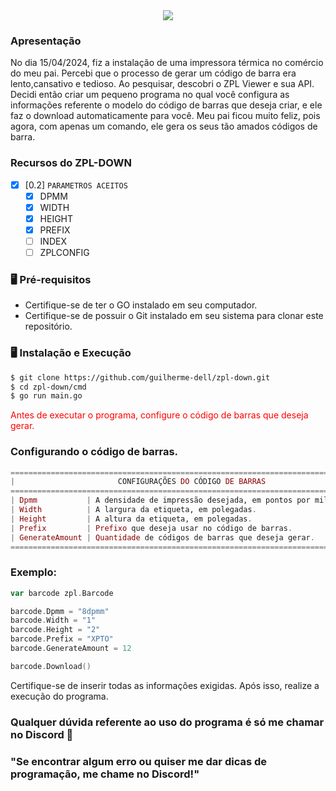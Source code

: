 <center>
<img src="https://cdn.discordapp.com/attachments/976803430624526346/1230046001193156658/ZPLdown.gif?ex=6631e49b&is=661f6f9b&hm=831834b08e81486cba646958dc72616e630302534778f774b9203a704401c3f0&">
</center>

### Apresentação
No dia 15/04/2024, fiz a instalação de uma impressora térmica no comércio do meu pai. Percebi que o processo de gerar um código de barra era lento,cansativo e tedioso. Ao pesquisar, descobri o ZPL Viewer e sua API. Decidi então criar um pequeno programa no qual você configura as informações referente o modelo do código de barras que deseja criar, e ele faz o download automaticamente para você. Meu pai ficou muito feliz, pois agora, com apenas um comando, ele gera os seus tão amados códigos de barra.

### Recursos do ZPL-DOWN

- [x] [0.2] `PARAMETROS ACEITOS`
  - [x] DPMM
  - [x] WIDTH
  - [x] HEIGHT
  - [x] PREFIX
  - [ ] INDEX
  - [ ] ZPLCONFIG

### 🖥️ Pré-requisitos
- Certifique-se de ter o GO instalado em seu computador.
- Certifique-se de possuir o Git instalado em seu sistema para clonar este repositório.

### 🖥️ Instalação e Execução

```bash
$ git clone https://github.com/guilherme-dell/zpl-down.git
$ cd zpl-down/cmd
$ go run main.go
```
<p style="color:red;">Antes de executar o programa, configure o código de barras que deseja gerar.</p>

### Configurando o código de barras.

```elixir
==================================================================================
|                       CONFIGURAÇÕES DO CÓDIGO DE BARRAS                        |
==================================================================================
| Dpmm           | A densidade de impressão desejada, em pontos por milímetro.   |
| Width          | A largura da etiqueta, em polegadas.                          |
| Height         | A altura da etiqueta, em polegadas.                           |
| Prefix         | Prefixo que deseja usar no código de barras.                  |
| GenerateAmount | Quantidade de códigos de barras que deseja gerar.             |
==================================================================================
```
### Exemplo:

```go
var barcode zpl.Barcode

barcode.Dpmm = "8dpmm"
barcode.Width = "1"
barcode.Height = "2"
barcode.Prefix = "XPTO"
barcode.GenerateAmount = 12

barcode.Download()
```
Certifique-se de inserir todas as informações exigidas. Após isso, realize a execução do programa.

### Qualquer dúvida referente ao uso do programa é só me chamar no Discord 👾
### "Se encontrar algum erro ou quiser me dar dicas de programação, me chame no Discord!"
